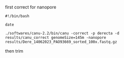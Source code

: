 first correct for nanopore
```
#!/bin/bash

date

./softwares/canu-2.2/bin/canu -correct -p derecta -d results/canu_correct genomeSize=145m -nanopore results/Dere_14062023_PAO93669_sorted_100x.fastq.gz
```

then trim
```
```
